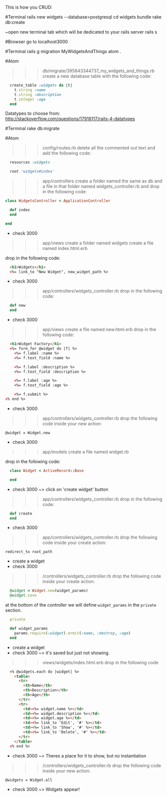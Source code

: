 This is how you CRUD:

#Terminal
rails new widgets --database=postgresql
cd widgets
bundle
rake db:create

~open new terminal tab which will be dedicated to your rails server
rails s

#Browser
go to localhost3000

#Terminal
rails g migration MyWidgetsAndThings
atom .

#Atom
>>> db/migrate/395843344737_my_widgets_and_things.rb
create a new database table with the following code:

```Ruby
  create_table :widgets do |t|
    t.string :name
    t.string :description
    t.integer :age
  end
```
Datatypes to choose from: http://stackoverflow.com/questions/17918117/rails-4-datatypes

#Terminal
rake db:migrate


#Atom
>>> config/routes.rb
delete all the commented out text and add the following code:

```Ruby
  resources :widgets

  root 'widgets#index'
```

>>> app/controllers
create a folder named the same as db and a file in that folder named
widgets_controller.rb and drop in the following code:

```Ruby
class WidgetsController < ApplicationController

  def index
  end

end
```
* check 3000

>>> app/views
create a folder named widgets
create a file named index.html.erb

drop in the following code:
```Html
  <h1>Widgets</h1>
  <%= link_to "New Widget", new_widget_path %>

```
* check 3000

>>> app/controllers/widgets_controller.rb
drop in the following code:
```Ruby
  def new
  end
```
* check 3000

>>> app/views
create a file named new.html.erb
drop in the following code:
```Html
  <h1>Widget Factory</h1>
  <%= form_for @widget do |f| %>
    <%= f.label :name %>
    <%= f.text_field :name %>

    <%= f.label :description %>
    <%= f.text_field :description %>

    <%= f.label :age %>
    <%= f.text_field :age %>

    <%= f.submit %>
<% end %>
```
* check 3000

>>> app/controllers/widgets_controller.rb
drop the following code inside your new action:

`@widget = Widget.new`

* check 3000

>>> app/models
create a file named widget.rb

drop in the following code:
```Ruby
  class Widget < ActiveRecord::Base

  end
```
* check 3000 ~> click on 'create widget' button

>>> app/controllers/widgets_controller.rb
drop in the following code:

```Ruby
  def create
  end
```
* check 3000

>>> app/controllers/widgets_controller.rb
drop the following code inside your create action:

`redirect_to root_path`
* create a widget
* check 3000

>>> /controllers/widgets_controller.rb
drop the following code inside your create action:

```Ruby
  @widget = Widget.new(widget_params)
  @widget.save
```

at the bottom of the controller we will define `widget_params`
in the `private` section.

```Ruby
  private

  def widget_params
    params.require(:widget).ermit(:name, :destroy, :age)
  end
```
* create a widget
* check 3000 ~> it's saved but just not showing.

>>> views/widgets/index.html.erb
drop in the following code

```Html
  <% @widgets.each do |widget| %>
    <table>
      <tr>
        <th>Name</th>
        <th>Description</th>
        <th>Age</th>
      </tr>
      <tr>
        <td><%= widget.name %></td>
        <td><%= widget.description %></td>
        <td><%= widget.age %></td>
        <td><%= link_to 'Edit', '#' %></td>
        <td><%= link_to 'Show', '#' %></td>
        <td><%= link_to 'Delete', '#' %></td>
      </tr>
    </table>
  <% end %>
```
* check 3000 ~> Theres a place for it to show, but no instantiation

>>> /controllers/widgets_controller.rb
drop the following code inside your new action:

`@widgets = Widget.all`

* check 3000 ~> Widgets appear!
